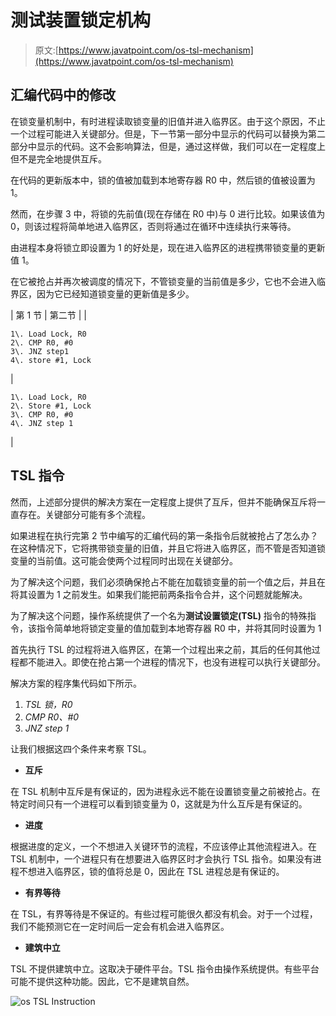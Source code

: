 # 测试装置锁定机构

> 原文:[https://www.javatpoint.com/os-tsl-mechanism](https://www.javatpoint.com/os-tsl-mechanism)

## 汇编代码中的修改

在锁变量机制中，有时进程读取锁变量的旧值并进入临界区。由于这个原因，不止一个过程可能进入关键部分。但是，下一节第一部分中显示的代码可以替换为第二部分中显示的代码。这不会影响算法，但是，通过这样做，我们可以在一定程度上但不是完全地提供互斥。

在代码的更新版本中，锁的值被加载到本地寄存器 R0 中，然后锁的值被设置为 1。

然而，在步骤 3 中，将锁的先前值(现在存储在 R0 中)与 0 进行比较。如果该值为 0，则该过程将简单地进入临界区，否则将通过在循环中连续执行来等待。

由进程本身将锁立即设置为 1 的好处是，现在进入临界区的进程携带锁变量的更新值 1。

在它被抢占并再次被调度的情况下，不管锁变量的当前值是多少，它也不会进入临界区，因为它已经知道锁变量的更新值是多少。

| 第 1 节 | 第二节 |
| 

```
1\. Load Lock, R0
2\. CMP R0, #0	
3\. JNZ step1
4\. store #1, Lock 

```

 | 

```
1\. Load Lock, R0
2\. Store #1, Lock
3\. CMP R0, #0
4\. JNZ step 1 

```

 |

## TSL 指令

然而，上述部分提供的解决方案在一定程度上提供了互斥，但并不能确保互斥将一直存在。关键部分可能有多个流程。

如果进程在执行完第 2 节中编写的汇编代码的第一条指令后就被抢占了怎么办？在这种情况下，它将携带锁变量的旧值，并且它将进入临界区，而不管是否知道锁变量的当前值。这可能会使两个过程同时出现在关键部分。

为了解决这个问题，我们必须确保抢占不能在加载锁变量的前一个值之后，并且在将其设置为 1 之前发生。如果我们能把前两条指令合并，这个问题就能解决。

为了解决这个问题，操作系统提供了一个名为**测试设置锁定(TSL)** 指令的特殊指令，该指令简单地将锁定变量的值加载到本地寄存器 R0 中，并将其同时设置为 1

首先执行 TSL 的过程将进入临界区，在第一个过程出来之前，其后的任何其他过程都不能进入。即使在抢占第一个进程的情况下，也没有进程可以执行关键部分。

解决方案的程序集代码如下所示。

1.  *TSL 锁，R0*
2.  *CMP R0、#0*
3.  *JNZ step 1*

让我们根据这四个条件来考察 TSL。

*   **互斥**

在 TSL 机制中互斥是有保证的，因为进程永远不能在设置锁变量之前被抢占。在特定时间只有一个进程可以看到锁变量为 0，这就是为什么互斥是有保证的。

*   **进度**

根据进度的定义，一个不想进入关键环节的流程，不应该停止其他流程进入。在 TSL 机制中，一个进程只有在想要进入临界区时才会执行 TSL 指令。如果没有进程不想进入临界区，锁的值将总是 0，因此在 TSL 进程总是有保证的。

*   **有界等待**

在 TSL，有界等待是不保证的。有些过程可能很久都没有机会。对于一个过程，我们不能预测它在一定时间后一定会有机会进入临界区。

*   **建筑中立**

TSL 不提供建筑中立。这取决于硬件平台。TSL 指令由操作系统提供。有些平台可能不提供这种功能。因此，它不是建筑自然。

![os TSL Instruction](../Images/9759ec313facd73ef9cafe1d382b92d7.png)